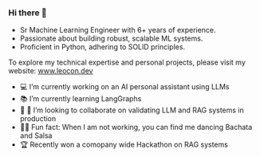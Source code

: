 ### Hi there 👋
- Sr Machine Learning Engineer with 6+ years of experience.
- Passionate about building robust, scalable ML systems.
- Proficient in Python, adhering to SOLID principles.

To explore my technical expertise and personal projects, please visit my website: www.leocon.dev 

- 💻  I’m currently working on an AI personal assistant using LLMs
- 📚 I’m currently learning LangGraphs
- 🤝 👥 I’m looking to collaborate on validating LLM and RAG systems in production
- 💃🕺 Fun fact: When I am not working, you can find me dancing Bachata and Salsa 
- 🏆 Recently won a comopany wide Hackathon on RAG systems

  
<!--
**lok63/lok63** is a ✨ _special_ ✨ repository because its `README.md` (this file) appears on your GitHub profile.

Here are some ideas to get you started:
- 📫 How to reach me: ...


-->
